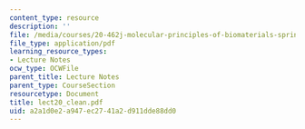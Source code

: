 ```yaml
---
content_type: resource
description: ''
file: /media/courses/20-462j-molecular-principles-of-biomaterials-spring-2006/a2a1d0e2a947ec2741a2d911dde88dd0_lect20_clean.pdf
file_type: application/pdf
learning_resource_types:
- Lecture Notes
ocw_type: OCWFile
parent_title: Lecture Notes
parent_type: CourseSection
resourcetype: Document
title: lect20_clean.pdf
uid: a2a1d0e2-a947-ec27-41a2-d911dde88dd0
---
```

